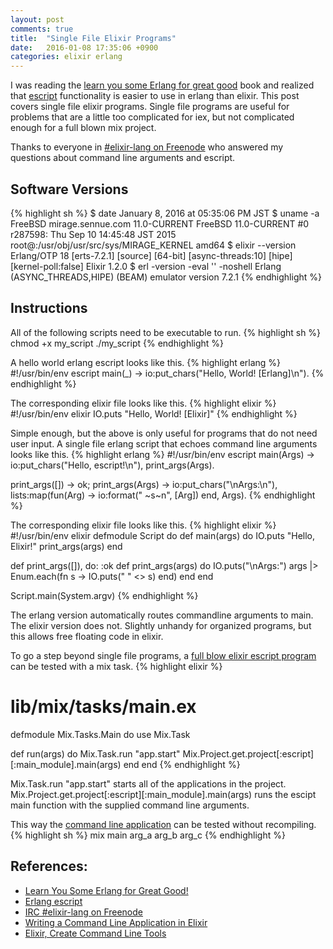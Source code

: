```yaml
---
layout: post
comments: true
title:  "Single File Elixir Programs"
date:   2016-01-08 17:35:06 +0900
categories: elixir erlang
---
```

I was reading the [learn you some Erlang for great good][erlang-book] book and realized that [escript][erlang-escript] functionality is easier to use in erlang than elixir.  This post covers single file elixir programs.  Single file programs are useful for problems that are a little too complicated for iex, but not complicated enough for a full blown mix project.

Thanks to everyone in [#elixir-lang on Freenode][irc-elixir-lang] who answered my questions about command line arguments and escript.

## Software Versions
{% highlight sh %}
$ date
January  8, 2016 at 05:35:06 PM JST
$ uname -a
FreeBSD mirage.sennue.com 11.0-CURRENT FreeBSD 11.0-CURRENT #0 r287598: Thu Sep 10 14:45:48 JST 2015     root@:/usr/obj/usr/src/sys/MIRAGE_KERNEL  amd64
$ elixir --version
Erlang/OTP 18 [erts-7.2.1] [source] [64-bit] [async-threads:10] [hipe] [kernel-poll:false]
Elixir 1.2.0
$ erl -version -eval '' -noshell
Erlang (ASYNC_THREADS,HIPE) (BEAM) emulator version 7.2.1
{% endhighlight %}

## Instructions
All of the following scripts need to be executable to run.
{% highlight sh %}
chmod +x my_script
./my_script
{% endhighlight %}

A hello world erlang escript looks like this.
{% highlight erlang %}
#!/usr/bin/env escript
main(_) ->
  io:put_chars("Hello, World! [Erlang]\n").
{% endhighlight %}

The corresponding elixir file looks like this.
{% highlight elixir %}
#!/usr/bin/env elixir
IO.puts "Hello, World! [Elixir]"
{% endhighlight %}

Simple enough, but the above is only useful for programs that do not need user input.  A single file erlang script that echoes command line arguments looks like this.
{% highlight erlang %}
#!/usr/bin/env escript
main(Args) ->
  io:put_chars("Hello, escript!\n"),
  print_args(Args).

print_args([]) -> ok;
print_args(Args) ->
  io:put_chars("\nArgs:\n"),
  lists:map(fun(Arg) -> io:format("  ~s~n", [Arg]) end, Args).
{% endhighlight %}

The corresponding elixir file looks like this.
{% highlight elixir %}
#!/usr/bin/env elixir
defmodule Script do
  def main(args) do
    IO.puts "Hello, Elixir!"
    print_args(args)
  end

  def print_args([]), do: :ok
  def print_args(args) do
    IO.puts("\nArgs:")
    args
    |> Enum.each(fn s -> IO.puts("  " <> s) end)
  end
end

Script.main(System.argv)
{% endhighlight %}

The erlang version automatically routes commandline arguments to main.  The elixir version does not.  Slightly unhandy for organized programs, but this allows free floating code in elixir.

To go a step beyond single file programs, a [full blow elixir escript program][elixir-cli] can be tested with a mix task.
{% highlight elixir %}
# lib/mix/tasks/main.ex
defmodule Mix.Tasks.Main do
  use Mix.Task

  def run(args) do
    Mix.Task.run "app.start"
    Mix.Project.get.project[:escript][:main_module].main(args) 
  end
end
{% endhighlight %}

Mix.Task.run "app.start" starts all of the applications in the project.  Mix.Project.get.project[:escript][:main_module].main(args) runs the escipt main function with the supplied command line arguments.

This way the [command line application][elixir-cli-github] can be tested without recompiling.
{% highlight sh %}
mix main arg_a arg_b arg_c
{% endhighlight %}

## References:
- [Learn You Some Erlang for Great Good!][erlang-book]
- [Erlang escript][erlang-escript]
- [IRC #elixir-lang on Freenode][irc-elixir-lang]
- [Writing a Command Line Application in Elixir][elixir-cli]
- [Elixir, Create Command Line Tools][elixir-cli-github]

[erlang-book]:       http://learnyousomeerlang.com
[erlang-escript]:    http://erlang.org/doc/man/escript.html
[irc-elixir-lang]:   irc://irc.freenode.net/elixir-lang
[elixir-cli]:        http://asquera.de/blog/2015-04-10/writing-a-commandline-app-in-elixir/
[elixir-cli-github]: http://asquera.de/blog/2015-04-10/writing-a-commandline-app-in-elixir/

